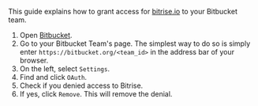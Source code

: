 This guide explains how to grant access for [bitrise.io](https://www.bitrise.io/) to your Bitbucket team.

1. Open [Bitbucket](https://bitbucket.org).
1. Go to your Bitbucket Team's page. The simplest way to do so is simply enter `https://bitbucket.org/<team_id>` in the address bar of your browser.
1. On the left, select `Settings`.
1. Find and click `OAuth`.
1. Check if you denied access to Bitrise.
1. If yes, click `Remove`. This will remove the denial.
